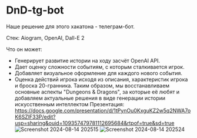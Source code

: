 # DnD-tg-bot
Наше решение для этого хакатона - телеграм-бот.

Стек: Aiogram, OpenAI, Dall-E 2

Что он может:
- Генерирует развитие истории на ходу засчёт OpenAI API.
- Дает оценку сложности событиям, с которым сталкивается игрок.
- Добавляет визуальное оформление для каждого нового события.
- Оценка действий игрока исходя из описания, характеристик игрока и броска 20-гранника.
Таким образом, мы восстанавливаем основные аспекты "Dungeons & Dragons", за которые её любят и добавляем актуальные решения в виде генерации истории искусственным интеллектом
Презентация: https://docs.google.com/presentation/d/1tPynOu0KxguKZ2w5q2NWA7oK6SZlF33P/edit?usp=sharing&ouid=109357479781112695684&rtpof=true&sd=true
![Screenshot 2024-08-14 202515](https://github.com/user-attachments/assets/ff09b1fa-4dec-4d05-99b6-29b299b7990f)
![Screenshot 2024-08-14 202524](https://github.com/user-attachments/assets/47018324-9a2e-4377-8091-a1813049212f)
